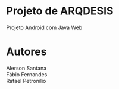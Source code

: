 # Projeto de ARQDESIS 
Projeto Android com Java Web

# Autores 
Alerson Santana  
Fábio Fernandes  
Rafael Petronilio

